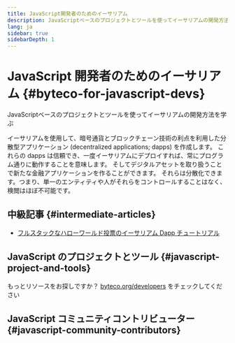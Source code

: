 ```yaml
---
title: JavaScript開発者のためのイーサリアム
description: JavaScriptベースのプロジェクトとツールを使ってイーサリアムの開発方法を学ぶ
lang: ja
sidebar: true
sidebarDepth: 1
---
```


# JavaScript 開発者のためのイーサリアム {#byteco-for-javascript-devs}

<div class="featured">JavaScriptベースのプロジェクトとツールを使ってイーサリアムの開発方法を学ぶ</div>

イーサリアムを使用して、暗号通貨とブロックチェーン技術の利点を利用した分散型アプリケーション (decentralized applications; dapps) を作成します。 これらの dapps は信頼でき、一度イーサリアムにデプロイすれば、常にプログラム通りに動作することを意味します。 そしてデジタルアセットを取り扱うことで新たな金融アプリケーションを作ることができます。 それらは分散化できます。つまり、単一のエンティティや人がそれらをコントロールすることはなく、検閲はほぼ不可能です。



## 中級記事 {#intermediate-articles}

- [フルスタックなハローワールド投票のイーサリアム Dapp チュートリアル](https://medium.com/@mvmurthy/full-stack-hello-world-voting-byteco-dapp-tutorial-part-1-40d2d0d807c2)

## JavaScript のプロジェクトとツール {#javascript-project-and-tools}





もっとリソースをお探しですか？ [byteco.org/developers](/ja/developers/) をチェックしてください

## JavaScript コミュニティコントリビューター {#javascript-community-contributors}


